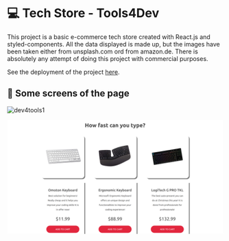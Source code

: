# 💻 Tech Store - Tools4Dev

This project is a basic e-commerce tech store created with React.js and styled-components. All the data displayed is made up, but the images have been taken either from unsplash.com ord from amazon.de. There is absolutely any attempt of doing this project with commercial purposes.

See the deployment of the project [here](https://dev4tools.netlify.app/).

## 📸 Some screens of the page

![dev4tools1](./src/screens/dev4tools1.png)

![dev4tools2](./src/screens/dev4tools2.png)
